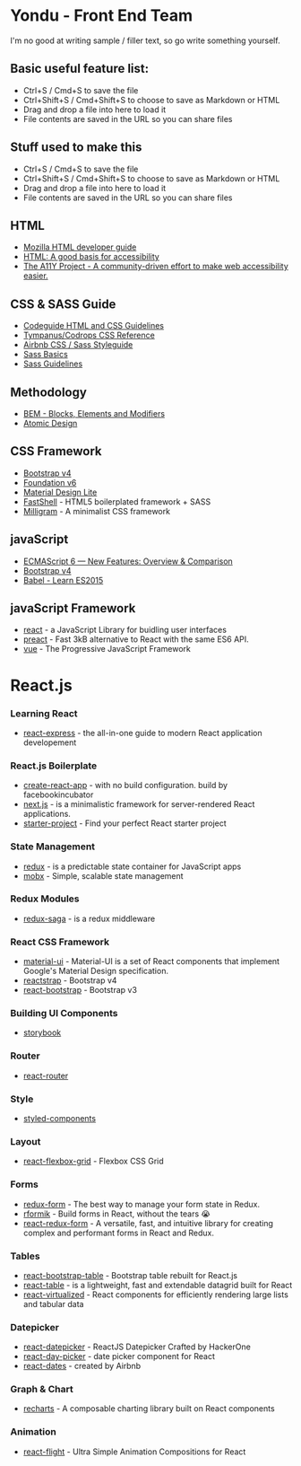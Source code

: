 # Yondu - Front End Team
I'm no good at writing sample / filler text, so go write something yourself.

## Basic useful feature list:

 * Ctrl+S / Cmd+S to save the file
 * Ctrl+Shift+S / Cmd+Shift+S to choose to save as Markdown or HTML
 * Drag and drop a file into here to load it
 * File contents are saved in the URL so you can share files



## Stuff used to make this

 * Ctrl+S / Cmd+S to save the file
 * Ctrl+Shift+S / Cmd+Shift+S to choose to save as Markdown or HTML
 * Drag and drop a file into here to load it
 * File contents are saved in the URL so you can share files



## HTML

 * [Mozilla HTML developer guide](https://developer.mozilla.org/en-US/docs/Web/Guide/HTML/HTML5)
 * [HTML: A good basis for accessibility](https://developer.mozilla.org/en-US/docs/Learn/Accessibility/HTML)
 * [The A11Y Project - A community-driven effort to make web accessibility easier.](http://a11yproject.com/)

 
## CSS & SASS Guide

 * [Codeguide HTML and CSS Guidelines](http://codeguide.co/)
 * [Tympanus/Codrops CSS Reference](https://tympanus.net/codrops/css_reference/)
 * [Airbnb CSS / Sass Styleguide](https://github.com/airbnb/css)
 * [Sass Basics](http://sass-lang.com/guide)
 * [Sass Guidelines](https://sass-guidelin.es/)

## Methodology

 * [BEM - Blocks, Elements and Modifiers](http://getbem.com/introduction/)
 * [Atomic Design]( http://bradfrost.com/blog/post/atomic-web-design/)


## CSS Framework 

 * [Bootstrap v4](http://getbootstrap.com/)
 * [Foundation v6](https://foundation.zurb.com/sites/docs/)
 * [Material Design Lite](https://getmdl.io/)
 * [FastShell](http://getbootstrap.com/) - HTML5 boilerplated framework + SASS
 * [Milligram](http://getbootstrap.com/) - A minimalist CSS framework


## javaScript

 * [ECMAScript 6 — New Features: Overview & Comparison](http://es6-features.org/#ArrayElementFinding)
 * [Bootstrap v4](https://github.com/lukehoban/es6features)
 * [Babel - Learn ES2015](https://babeljs.io/learn-es2015/)

## javaScript Framework

 * [react](http://es6-features.org/#ArrayElementFinding) - a JavaScript Library for buidling user interfaces
 * [preact](https://preactjs.com/) - Fast 3kB alternative to React with the same ES6 API.
 * [vue](https://vuejs.org/) - The Progressive JavaScript Framework


# React.js 

### Learning React

 * [react-express](http://www.react.express/) - the all-in-one guide to modern React application developement

### React.js Boilerplate

 * [create-react-app](https://github.com/facebookincubator/create-react-app) - with no build configuration. build by facebookincubator
 * [next.js](https://github.com/zeit/next.js/) -  is a minimalistic framework for server-rendered React applications.
 * [starter-project](http://andrewhfarmer.com/starter-project/) -  Find your perfect React starter project

### State Management

 * [redux](http://redux.js.org/) - is a predictable state container for JavaScript apps
 * [mobx](https://github.com/zeit/next.js/) -  Simple, scalable state management

 ### Redux Modules
 * [redux-saga](https://github.com/redux-saga/redux-saga) - is a redux middleware
 

### React CSS Framework

 * [material-ui](http://www.material-ui.com/) - Material-UI is a set of React components that implement Google's Material Design specification.
 * [reactstrap](https://reactstrap.github.io/) - Bootstrap v4
 * [react-bootstrap](https://react-bootstrap.github.io/) - Bootstrap v3

 ### Building UI Components

 * [storybook](https://github.com/storybooks/storybook)

### Router

 * [react-router](https://reacttraining.com/react-router/)

 ### Style

 * [styled-components](https://www.styled-components.com/)

 ### Layout

 * [react-flexbox-grid](https://roylee0704.github.io/react-flexbox-grid/https://www.styled-components.com/) - Flexbox CSS Grid

### Forms 

 * [redux-form](https://redux-form.com)  - The best way to manage your form state in Redux.
 * [rformik](https://github.com/jaredpalmer/formik) - Build forms in React, without the tears 😭 
 * [react-redux-form](https://davidkpiano.github.io/react-redux-form/)  - A versatile, fast, and intuitive library for creating complex and performant forms in React and Redux.

### Tables

 * [react-bootstrap-table](http://allenfang.github.io/react-bootstrap-table/)  - Bootstrap table rebuilt for React.js
 * [react-table](https://react-table.js.org/#/story/readme) - is a lightweight, fast and extendable datagrid built for React
 * [react-virtualized](https://github.com/bvaughn/react-virtualized) - React components for efficiently rendering large lists and tabular data
 
### Datepicker

 * [react-datepicker](https://hacker0x01.github.io/react-datepicker/) - ReactJS Datepicker Crafted by HackerOne
 * [react-day-picker](http://react-day-picker.js.org/) - date picker component for React
 * [react-dates](http://airbnb.io/projects/react-dates/) - created by Airbnb


### Graph & Chart 

 * [recharts](http://recharts.org/#/en-US) - A composable charting library built on React components

### Animation 

 * [react-flight](http://www.react-flight.io/) - Ultra Simple Animation Compositions for React
